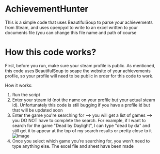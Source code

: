 # AchievementHunter
This is a simple code that uses BeautifulSoup to parse your achievements from Steam, and uses openpyxl to write to an excel written to your documents file (you can change this file name and path of course

# How this code works?
First, before you run, make sure your steam profile is public. As mentioned, this code uses BeautifulSoup to scape the website of your achievements profile, so your profile will need to be public in order for this code to work.

How it works:
1) Run the script
2) Enter your steam id (not the name on your profile but your actual steam id). Unfortunately this code is still bugging if you have a profile id but that will be updated soon
3) Enter the game you're searching for
    --> you will get a list of games
    --> you DO NOT have to complete the search. For example, if I want to search for the game "Dead by Daylight", I can type "dead by da" and still get it to appear at the top of my search results or pretty close to it
   ![image](https://github.com/user-attachments/assets/d4038583-f626-4326-b89c-7e477cad1a2d)
4) Once you select which game you're searching for, you won't need to type anything else. The excel file and sheet have been made
